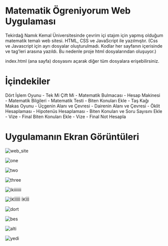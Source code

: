 # Matematik Ögreniyorum Web Uygulaması
Tekirdağ Namık Kemal Üniversitesinde çevrim içi stajım için yapmış olduğum matematik temalı web sitesi.
HTML, CSS ve JavaScript ile yazılmıştır. (Css ve Javascript için ayrı dosyalar oluşturulmadı. Kodlar her sayfanın içerisinde <style></style> ve <script></script> tag'leri arasına yazıldı. Bu nedenle proje html dosyalarından oluşuyor.)

index.html (ana sayfa) dosyasını açarak diğer tüm dosyalara erişebilirsiniz.

# İçindekiler

Dört İşlem Oyunu -
Tek Mi Çift Mi -
Matematik Bulmacası -
Hesap Makinesi -
Matematik Bilgileri -
Matematik Testi -
Biten Konuları Ekle -
Taş Kağı Makas Oyunu -
Üçgenin Alanı ve Çevresi -
Dairenin Alanı ve Çevresi -
Öklit Hesaplaması -
Hipotenüs Hesaplaması -
Biten Konuları ve Soru Sayısını Ekle -
Vize - Final Biten Konuları Ekle -
Vize - Final Not Hesapla

# Uygulamanın Ekran Görüntüleri

![web_site](https://user-images.githubusercontent.com/71151015/101261431-2d2c8f00-3748-11eb-8164-b4a96690216a.PNG)

![one](https://user-images.githubusercontent.com/71151015/101261432-2e5dbc00-3748-11eb-849e-f040d7431d40.PNG)

![two](https://user-images.githubusercontent.com/71151015/101261434-31f14300-3748-11eb-924e-36920fc6c56f.PNG)

![three](https://user-images.githubusercontent.com/71151015/101261437-33bb0680-3748-11eb-85c6-2f9b95974ce4.PNG)

![ikiiiiiii](https://user-images.githubusercontent.com/71151015/101261759-a75e1300-374a-11eb-9f9e-ae7efa96232c.PNG)

![İKİİİİİ İKİİİ](https://user-images.githubusercontent.com/71151015/101261764-acbb5d80-374a-11eb-9fc9-1f7083cb3b71.PNG)

![dort](https://user-images.githubusercontent.com/71151015/101261768-b218a800-374a-11eb-8ebf-ab9013ff173a.PNG)

![bes](https://user-images.githubusercontent.com/71151015/101261778-bfce2d80-374a-11eb-80cb-d9fbda5714c6.PNG)

![alti](https://user-images.githubusercontent.com/71151015/101261784-c9f02c00-374a-11eb-9af8-99c61e9ffee4.PNG)

![yedi](https://user-images.githubusercontent.com/71151015/101261787-cceb1c80-374a-11eb-8ffc-81ad19c8efd8.PNG)
